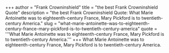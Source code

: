 +++
author = "Frank Crowninshield"
title = "the best Frank Crowninshield Quote"
description = "the best Frank Crowninshield Quote: What Marie Antoinette was to eighteenth-century France, Mary Pickford is to twentieth-century America."
slug = "what-marie-antoinette-was-to-eighteenth-century-france-mary-pickford-is-to-twentieth-century-america"
quote = '''What Marie Antoinette was to eighteenth-century France, Mary Pickford is to twentieth-century America.'''
+++
What Marie Antoinette was to eighteenth-century France, Mary Pickford is to twentieth-century America.
